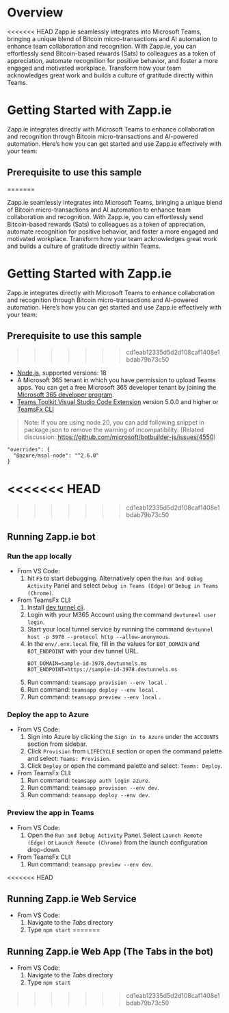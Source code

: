 # Overview
<<<<<<< HEAD
Zapp.ie seamlessly integrates into Microsoft Teams, bringing a unique blend of Bitcoin micro-transactions and AI automation to enhance team collaboration and recognition. With Zapp.ie, you can effortlessly send Bitcoin-based rewards (Sats) to colleagues as a token of appreciation, automate recognition for positive behavior, and foster a more engaged and motivated workplace. Transform how your team acknowledges great work and builds a culture of gratitude directly within Teams.

# Getting Started with Zapp.ie

Zapp.ie integrates directly with Microsoft Teams to enhance collaboration and recognition through Bitcoin micro-transactions and AI-powered automation. Here’s how you can get started and use Zapp.ie effectively with your team:

## Prerequisite to use this sample
=======

Zapp.ie seamlessly integrates into Microsoft Teams, bringing a unique blend of Bitcoin micro-transactions and AI automation to enhance team collaboration and recognition. With Zapp.ie, you can effortlessly send Bitcoin-based rewards (Sats) to colleagues as a token of appreciation, automate recognition for positive behavior, and foster a more engaged and motivated workplace. Transform how your team acknowledges great work and builds a culture of gratitude directly within Teams.

# Getting Started with Zapp.ie

Zapp.ie integrates directly with Microsoft Teams to enhance collaboration and recognition through Bitcoin micro-transactions and AI-powered automation. Here’s how you can get started and use Zapp.ie effectively with your team:

## Prerequisite to use this sample

>>>>>>> cd1eab12335d5d2d108caf1408e1bdab79b73c50
- [Node.js](https://nodejs.org/), supported versions: 18
- A Microsoft 365 tenant in which you have permission to upload Teams apps. You can get a free Microsoft 365 developer tenant by joining the [Microsoft 365 developer program](https://developer.microsoft.com/en-us/microsoft-365/dev-program).
- [Teams Toolkit Visual Studio Code Extension](https://aka.ms/teams-toolkit) version 5.0.0 and higher or [TeamsFx CLI](https://aka.ms/teams-toolkit-cli)

> Note: If you are using node 20, you can add following snippet in package.json to remove the warning of incompatibility. (Related discussion: https://github.com/microsoft/botbuilder-js/issues/4550)

```
"overrides": {
  "@azure/msal-node": "^2.6.0"
}
```
<<<<<<< HEAD
=======

>>>>>>> cd1eab12335d5d2d108caf1408e1bdab79b73c50
## Running Zapp.ie bot

### Run the app locally

- From VS Code:
  1. hit `F5` to start debugging. Alternatively open the `Run and Debug Activity` Panel and select `Debug in Teams (Edge)` or `Debug in Teams (Chrome)`.
- From TeamsFx CLI:
  1.  Install [dev tunnel cli](https://aka.ms/teamsfx-install-dev-tunnel).
  1.  Login with your M365 Account using the command `devtunnel user login`.
  1.  Start your local tunnel service by running the command `devtunnel host -p 3978 --protocol http --allow-anonymous`.
  1.  In the `env/.env.local` file, fill in the values for `BOT_DOMAIN` and `BOT_ENDPOINT` with your dev tunnel URL.
      ```
      BOT_DOMAIN=sample-id-3978.devtunnels.ms
      BOT_ENDPOINT=https://sample-id-3978.devtunnels.ms
      ```
  1.  Run command: `teamsapp provision --env local` .
  1.  Run command: `teamsapp deploy --env local` .
  1.  Run command: `teamsapp preview --env local` .

### Deploy the app to Azure

- From VS Code:
  1. Sign into Azure by clicking the `Sign in to Azure` under the `ACCOUNTS` section from sidebar.
  1. Click `Provision` from `LIFECYCLE` section or open the command palette and select: `Teams: Provision`.
  1. Click `Deploy` or open the command palette and select: `Teams: Deploy`.
- From TeamsFx CLI:
  1. Run command: `teamsapp auth login azure`.
  1. Run command: `teamsapp provision --env dev`.
  1. Run command: `teamsapp deploy --env dev`.

### Preview the app in Teams

- From VS Code:
  1. Open the `Run and Debug Activity` Panel. Select `Launch Remote (Edge)` or `Launch Remote (Chrome)` from the launch configuration drop-down.
- From TeamsFx CLI:
  1. Run command: `teamsapp preview --env dev`.

<<<<<<< HEAD
## Running Zapp.ie Web Service

- From VS Code:
    1. Navigate to the *Tabs* directory
    2. Type `npm start` 
=======
## Running Zapp.ie Web App (The Tabs in the bot)

- From VS Code:
  1. Navigate to the _Tabs_ directory
  2. Type `npm start`
>>>>>>> cd1eab12335d5d2d108caf1408e1bdab79b73c50
